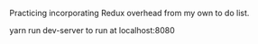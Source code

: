 Practicing incorporating Redux overhead from my own to do list.

yarn run dev-server    to run at localhost:8080
